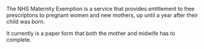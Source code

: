 The NHS Maternity Exemption is a service that provides entitlement to free prescriptons to pregnant women and new mothers, up until a year after their child was born.

It currently is a paper form that both the mother and midwife has to complete.